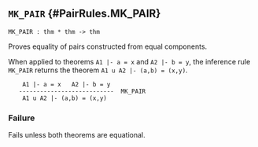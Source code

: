 ## `MK_PAIR` {#PairRules.MK_PAIR}


```
MK_PAIR : thm * thm -> thm
```



Proves equality of pairs constructed from equal components.


When applied to theorems `A1 |- a = x` and `A2 |- b = y`, the inference
rule `MK_PAIR` returns the theorem `A1 u A2 |- (a,b) = (x,y)`.
    
        A1 |- a = x   A2 |- b = y
       ---------------------------  MK_PAIR
        A1 u A2 |- (a,b) = (x,y)
    



### Failure

Fails unless both theorems are equational.
